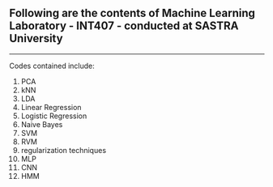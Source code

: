 ## Following are the contents of Machine Learning Laboratory - INT407 - conducted at SASTRA University
------------------------------------------------------------------------------------------------------
Codes contained include:

  1) PCA
  2) kNN
  3) LDA
  4) Linear Regression
  5) Logistic Regression
  6) Naive Bayes
  7) SVM
  8) RVM
  9) regularization techniques
  10) MLP
  11) CNN
  12) HMM
